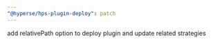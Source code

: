 ```yaml
---
"@hyperse/hps-plugin-deploy": patch
---
```


add relativePath option to deploy plugin and update related strategies
